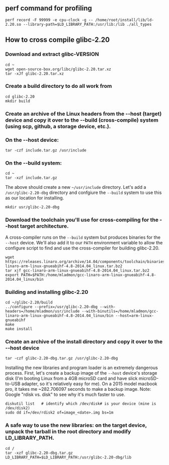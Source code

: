 ## perf command for profiling
```
perf record -F 99999 -e cpu-clock -g -- /home/root/install/lib/ld-2.20.so --library-path=$LD_LIBRARY_PATH:/usr/lib:/lib ./all_types
```

## How to cross compile glibc-2.20
### Download and extract glibc-VERSION
```
cd ~
wget open-source-box.org/libc/glibc-2.20.tar.xz
tar -xJf glibc-2.20.tar.xz
```

### Create a build directory to do all work from
```
cd glibc-2.20
mkdir build
```

### Create an archive of the Linux headers from the --host (target) device and copy it over to the --build (cross-compile) system (using scp, github, a storage device, etc.).

### On the --host device:
```
tar -czf include.tar.gz /usr/include
```

### On the --build system:
```
cd ~
tar -xzf include.tar.gz
```

The above should create a new `~/usr/include` directory. Let's add a `/usr/glibc-2.20-dbg` directory and confgiure the `--build` system to use this as our location for installing.
```
mkdir usr/glibc-2.20-dbg
```

### Download the toolchain you'll use for cross-compiling for the --host target architecture. 
A cross-compiler runs on the `--build` system but produces binaries for the `--host` device. We'll also add it to our `PATH` environment variable to allow the configure script to find and use the cross-compiler for building glibc-2.20.
```
wget https://releases.linaro.org/archive/14.04/components/toolchain/binaries/gcc-linaro-arm-linux-gnueabihf-4.8-2014.04_linux.tar.bz2
tar xjf gcc-linaro-arm-linux-gnueabihf-4.8-2014.04_linux.tar.bz2
export PATH=$PATH:/home/mladmon/gcc-linaro-arm-linux-gnueabihf-4.8-2014.04_linux/bin
```

### Building and installing glibc-2.20
```
cd ~/glibc-2.20/build
../configure --prefix=/usr/glibc-2.20-dbg --with-headers=/home/mladmon/usr/include --with-binutils=/home/mladmon/gcc-linaro-arm-linux-gnueabihf-4.8-2014.04_linux/bin --host=arm-linux-gnueabihf
make
make install
```

### Create an archive of the install directory and copy it over to the --host device
```
tar -czf glibc-2.20-dbg.tar.gz /usr/glibc-2.20-dbg
```

Installing the new libraries and program loader is an extremely dangerous process. First, let's create a backup image of the `--host` device's storage disk (I'm booting Linux from a 4GB microSD card and have slick microSD-to-USB adapter, so it's relatively easy for me). On a 2015 model macbook pro, it takes me ~282.706097 seconds to make a backup image. Note: Google "rdisk vs. disk" to see why it's much faster to use. 
```
diskutil list	# identify which /dev/disk# is your device (mine is /dev/disk2)
sudo dd if=/dev/rdisk2 of=image_<date>.img bs=1m
```

### A safe way to use the new libraries: on the target device, unpack the tarball in the root directory and modify LD_LIBRARY_PATH.
```
cd /
tar -xzf glibc-2.20-dbg.tar.gz
LD_LIBRARY_PATH=$LD_LIBRARY_PATH:/usr/glibc-2.20-dbg/lib
```
